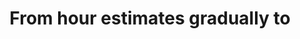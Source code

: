 ---
layout: post
title: From hour estimates gradually to #NoEstimates
permalink: http://blog.karhatsu.com/2013/08/from-hour-estimates-gradually-to.html
counter: 2
sitemap: false
draft: true
---